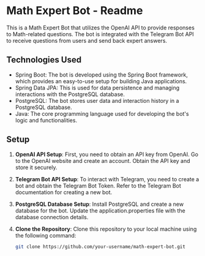 # Math Expert Bot - Readme

This is a Math Expert Bot that utilizes the OpenAI API to provide responses to Math-related questions. The bot is integrated with the Telegram Bot API to receive questions from users and send back expert answers.

## Technologies Used

- Spring Boot: The bot is developed using the Spring Boot framework, which provides an easy-to-use setup for building Java applications.
- Spring Data JPA: This is used for data persistence and managing interactions with the PostgreSQL database.
- PostgreSQL: The bot stores user data and interaction history in a PostgreSQL database.
- Java: The core programming language used for developing the bot's logic and functionalities.

## Setup

1. **OpenAI API Setup**: First, you need to obtain an API key from OpenAI. Go to the OpenAI website and create an account. Obtain the API key and store it securely.

2. **Telegram Bot API Setup**: To interact with Telegram, you need to create a bot and obtain the Telegram Bot Token. Refer to the Telegram Bot documentation for creating a new bot.

3. **PostgreSQL Database Setup**: Install PostgreSQL and create a new database for the bot. Update the application.properties file with the database connection details.

4. **Clone the Repository**: Clone this repository to your local machine using the following command:

   ```bash
   git clone https://github.com/your-username/math-expert-bot.git
